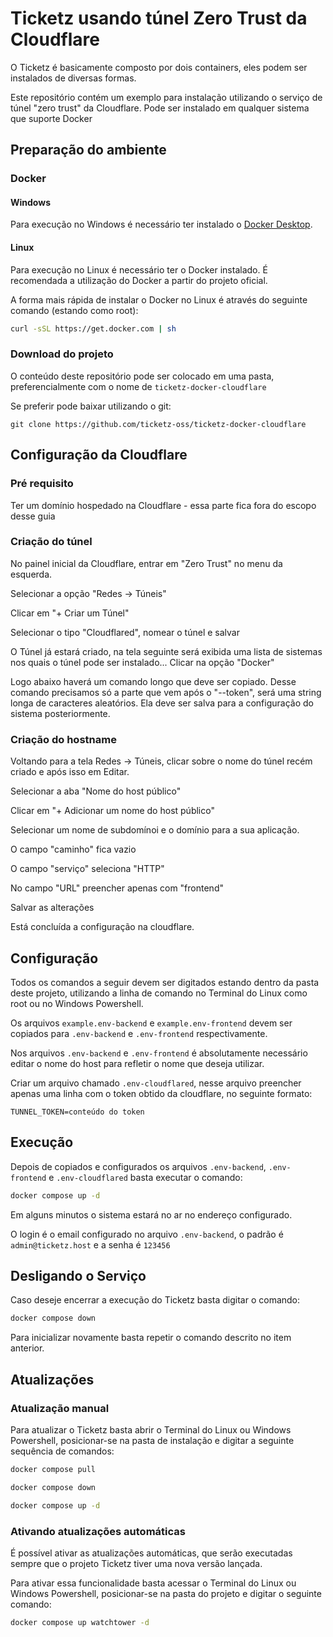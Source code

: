 Ticketz usando túnel Zero Trust da Cloudflare
=============================================

O Ticketz é basicamente composto por dois containers, eles podem ser instalados de diversas formas.

Este repositório contém um exemplo para instalação utilizando o serviço de
túnel "zero trust" da Cloudflare. Pode ser instalado em qualquer sistema
que suporte Docker

Preparação do ambiente
----------------------

### Docker

#### Windows

Para execução no Windows é necessário ter instalado o [Docker Desktop](https://www.docker.com/products/docker-desktop/).

#### Linux

Para execução no Linux é necessário ter o Docker instalado. É recomendada a utilização do Docker a partir do projeto oficial.

A forma mais rápida de instalar o Docker no Linux é através do seguinte comando (estando como root):

```bash
curl -sSL https://get.docker.com | sh
```

### Download do projeto

O conteúdo deste repositório pode ser colocado em uma pasta, preferencialmente com o nome de `ticketz-docker-cloudflare`

Se preferir pode baixar utilizando o git:

```
git clone https://github.com/ticketz-oss/ticketz-docker-cloudflare
```

Configuração da Cloudflare
--------------------------

### Pré requisito

Ter um domínio hospedado na Cloudflare - essa parte fica fora do escopo desse guia

### Criação do túnel

No painel inicial da Cloudflare, entrar em "Zero Trust" no menu da esquerda.

Selecionar a opção "Redes -> Túneis"

Clicar em "+ Criar um Túnel"

Selecionar o tipo "Cloudflared", nomear o túnel e salvar

O Túnel já estará criado, na tela seguinte será exibida uma lista de sistemas nos quais o túnel pode ser instalado... Clicar na opção "Docker"

Logo abaixo haverá um comando longo que deve ser copiado. Desse comando precisamos só a parte que vem após o "--token", será uma string longa de caracteres aleatórios. Ela deve ser salva para a configuração do sistema posteriormente.

### Criação do hostname

Voltando para a tela Redes -> Túneis, clicar sobre o nome do túnel recém criado e após isso em Editar.

Selecionar a aba "Nome do host público"

Clicar em "+ Adicionar um nome do host público"

Selecionar um nome de subdomínoi e o domínio para a sua aplicação.

O campo "caminho" fica vazio

O campo "serviço" seleciona "HTTP"

No campo "URL" preencher apenas com "frontend" 

Salvar as alterações

Está concluída a configuração na cloudflare.


Configuração
------------

Todos os comandos a seguir devem ser digitados estando dentro da pasta deste projeto, utilizando a linha de comando no Terminal do Linux como root ou no Windows Powershell.

Os arquivos `example.env-backend` e `example.env-frontend` devem ser copiados para `.env-backend` e `.env-frontend` respectivamente.

Nos arquivos `.env-backend` e `.env-frontend` é absolutamente necessário editar o nome do host para refletir o nome que deseja utilizar.

Criar um arquivo chamado `.env-cloudflared`, nesse arquivo preencher apenas uma linha com o token obtido da cloudflare, no seguinte formato:

```
TUNNEL_TOKEN=conteúdo do token
```

Execução
--------

Depois de copiados e configurados os arquivos `.env-backend`, `.env-frontend` e `.env-cloudflared` basta executar o comando:

```bash
docker compose up -d
```

Em alguns minutos o sistema estará no ar no endereço configurado.

O login é o email configurado no arquivo `.env-backend`, o padrão é `admin@ticketz.host` e a senha é `123456`

Desligando o Serviço
--------------------

Caso deseje encerrar a execução do Ticketz basta digitar o comando:

```bash
docker compose down
```

Para inicializar novamente basta repetir o comando descrito no item anterior.

Atualizações
------------

### Atualização manual

Para atualizar o Ticketz basta abrir o Terminal do Linux ou Windows Powershell, posicionar-se na pasta de instalação e digitar a seguinte sequência de comandos:

```bash
docker compose pull

docker compose down

docker compose up -d
```

### Ativando atualizações automáticas

É possível ativar as atualizações automáticas, que serão executadas sempre que o projeto Ticketz tiver uma nova versão lançada.

Para ativar essa funcionalidade basta acessar o Terminal do Linux ou Windows Powershell, posicionar-se na pasta do projeto e digitar o seguinte comando:

```bash
docker compose up watchtower -d
```
